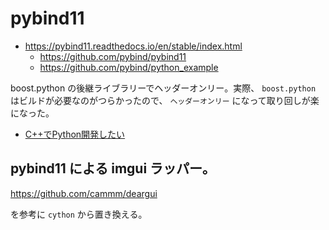 # pybind11

-   <https://pybind11.readthedocs.io/en/stable/index.html>
    -   <https://github.com/pybind/pybind11>
    -   <https://github.com/pybind/python_example>

boost.python の後継ライブラリーでヘッダーオンリー。実際、 `boost.python` はビルドが必要なのがつらかったので、 `ヘッダーオンリー` になって取り回しが楽になった。

-   [C++でPython開発したい](https://zenn.dev/remiria/scraps/7c2eb76b685905)

## pybind11 による imgui ラッパー。

<https://github.com/cammm/deargui>

を参考に `cython` から置き換える。

